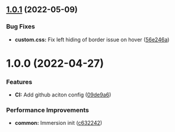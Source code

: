 ## [1.0.1](https://github.com/denyskorolkov/logseq-immersion-theme/compare/v1.0.0...v1.0.1) (2022-05-09)


### Bug Fixes

* **custom.css:** Fix left hiding of border issue on hover ([56e246a](https://github.com/denyskorolkov/logseq-immersion-theme/commit/56e246a178567f866ac079ad97b7c8172a0d590a))

# 1.0.0 (2022-04-27)


### Features

* **CI:** Add github aciton config ([09de9a6](https://github.com/denyskorolkov/logseq-immersion-theme/commit/09de9a6311180ae2ef0ef733c9c801c7c9169737))


### Performance Improvements

* **common:** Immersion init ([c632242](https://github.com/denyskorolkov/logseq-immersion-theme/commit/c632242707131e772d1d520cb6c2cba1a2bd27d3))
